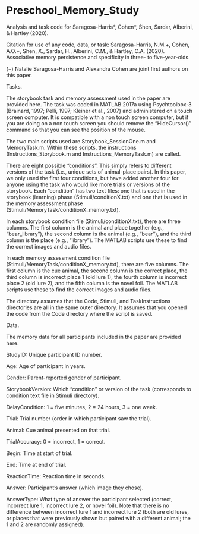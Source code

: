 # Preschool_Memory_Study
Analysis and task code for Saragosa-Harris*, Cohen*, Shen, Sardar, Alberini, & Hartley (2020). 

Citation for use of any code, data, or task: Saragosa-Harris, N.M.+, Cohen, A.O.+, Shen, X., Sardar, H., Alberini, C.M., & Hartley, C.A. (2020). Associative memory persistence and specificity in three- to five-year-olds.

(+) Natalie Saragosa-Harris and Alexandra Cohen are joint first authors on this paper.

Tasks.

The storybook task and memory assessment used in the paper are provided here. The task was coded in MATLAB 2017a using Psychtoolbox-3 (Brainard, 1997; Pelli, 1997; Kleiner et al., 2007) and administered on a touch screen computer. It is compatible with a non touch screen computer, but if you are doing on a non touch screen you should remove the “HideCursor()” command so that you can see the position of the mouse.

The two main scripts used are Storybook_SessionOne.m and MemoryTask.m. Within these scripts, the instructions (Instructions_Storybook.m and Instructions_MemoryTask.m) are called.

There are eight possible “conditions”. This simply refers to different versions of the task (i.e., unique sets of animal-place pairs). In this paper, we only used the first four conditions, but have added another four for anyone using the task who would like more trials or versions of the storybook. Each “condition” has two text files: one that is used in the storybook (learning) phase (Stimuli/conditionX.txt) and one that is used in the memory assessment phase (Stimuli/MemoryTask/conditionX_memory.txt).

In each storybook condition file (Stimuli/conditionX.txt), there are three columns. The first column is the animal and place together (e.g., “bear_library”), the second column is the animal (e.g., “bear”), and the third column is the place (e.g., “library”). The MATLAB scripts use these to find the correct images and audio files.

In each memory assessment condition file (Stimuli/MemoryTask/conditionX_memory.txt), there are five columns. The first column is the cue animal, the second column is the correct place, the third column is incorrect place 1 (old lure 1), the fourth column is incorrect place 2 (old lure 2), and the fifth column is the novel foil. The MATLAB scripts use these to find the correct images and audio files.

The directory assumes that the Code, Stimuli, and TaskInstructions directories are all in the same outer directory. It assumes that you opened the code from the Code directory where the script is saved.

Data.

The memory data for all participants included in the paper are provided here.

StudyID: Unique participant ID number.

Age: Age of participant in years.

Gender: Parent-reported gender of participant.

StorybookVersion: Which “condition” or version of the task (corresponds to condition text file in Stimuli directory). 

DelayCondition: 1 = five minutes, 2 = 24 hours, 3 = one week.

Trial: Trial number (order in which participant saw the trial).

Animal: Cue animal presented on that trial.

TrialAccuracy: 0 = incorrect, 1 = correct.

Begin: Time at start of trial.

End: Time at end of trial.

ReactionTime: Reaction time in seconds.

Answer: Participant’s answer (which image they chose).

AnswerType: What type of answer the participant selected (correct, incorrect lure 1, incorrect lure 2, or novel foil). Note that there is no difference between incorrect lure 1 and incorrect lure 2 (both are old lures, or places that were previously shown but paired with a different animal; the 1 and 2 are randomly assigned).
